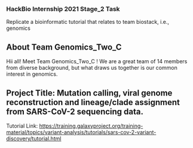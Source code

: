 ### HackBio Internship 2021 Stage_2 Task
Replicate a bioinformatic tutorial that relates to team biostack, i.e., genomics

## About Team Genomics_Two_C
Hii all! Meet Team Genomics_Two_C ! We are a great team of 14 members from diverse background, but what draws us together is our common interest in genomics. 

## Project Title: Mutation calling, viral genome reconstruction and lineage/clade assignment from SARS-CoV-2 sequencing data.
Tutorial Link: https://training.galaxyproject.org/training-material/topics/variant-analysis/tutorials/sars-cov-2-variant-discovery/tutorial.html 
